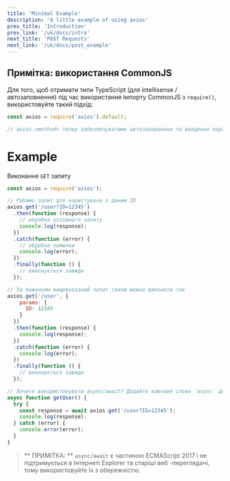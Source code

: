 ```yaml
---
title: 'Minimal Example'
description: 'A little example of using axios'
prev_title: 'Introduction'
prev_link: '/uk/docs/intro'
next_title: 'POST Requests'
next_link: '/uk/docs/post_example'
---
```


## Примітка: використання CommonJS
Для того, щоб отримати типи TypeScript (для intellisense / автозаповнення) під час використання імпорту CommonJS з `require()`, використовуйте такий підхід:

```js
const axios = require('axios').default;

// axios.<method> тепер забезпечуватиме автозаповнення та введення параметрів
```

# Example

Виконання `GET` запиту

```js
const axios = require('axios');

// Робимо запит для користувача з даним ID
axios.get('/user?ID=12345')
  .then(function (response) {
    // обробка успішного запиту
    console.log(response);
  })
  .catch(function (error) {
    // обробка помилки
    console.log(error);
  })
  .finally(function () {
    // виконується завжди
  });

// За бажанням вищевказаний запит також можна виконати так
axios.get('/user', {
    params: {
      ID: 12345
    }
  })
  .then(function (response) {
    console.log(response);
  })
  .catch(function (error) {
    console.log(error);
  })
  .finally(function () {
    // виконується завжди
  });  

// Хочете використовувати async/await? Додайте ключове слово `async` до своєї зовнішньої функції/методу.
async function getUser() {
  try {
    const response = await axios.get('/user?ID=12345');
    console.log(response);
  } catch (error) {
    console.error(error);
  }
}
```

> ** ПРИМІТКА: ** `async/await` є частиною ECMAScript 2017 і не підтримується в Інтернеті
> Explorer та старіші веб -переглядачі, тому використовуйте їх з обережністю.